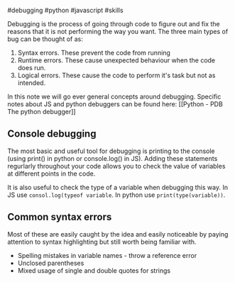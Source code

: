 #debugging #python #javascript #skills

Debugging is the process of going through code to figure out and fix the reasons that it is not performing the way you want. The three main types of bug can be thought of as:
1. Syntax errors. These prevent the code from running
2. Runtime errors. These cause unexpected behaviour when the code does run.
3. Logical errors. These cause the code to perform it's task but not as intended.

In this note we will go ever general concepts around debugging. Specific notes about JS and python debuggers can be found here: [[Python - PDB The python debugger]]

## Console debugging
The most basic and useful tool for debugging is printing to the console (using print() in python or console.log() in JS). Adding these statements regurlarly throughout your code allows you to check the value of variables at different points in the code.

It is also useful to check the type of a variable when debugging this way. In JS use `consol.log(typeof variable`. In python use `print(type(variable))`.

## Common syntax errors
Most of these are easily caught by the idea and easily noticeable by paying attention to syntax highlighting but still worth being familiar with.

- Spelling mistakes in variable names - throw a reference error
- Unclosed parentheses
- Mixed usage of single and double quotes for strings

